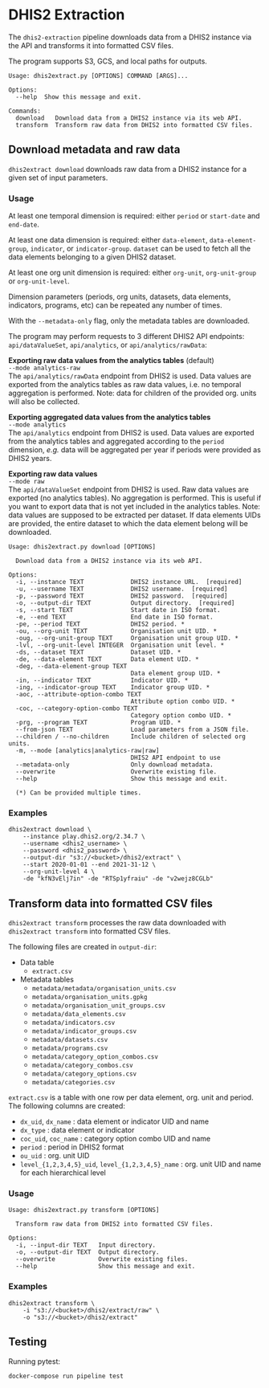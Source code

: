 # DHIS2 Extraction

The `dhis2-extraction` pipeline downloads data from a DHIS2 instance via the API and transforms it into formatted CSV files.

The program supports S3, GCS, and local paths for outputs.

```
Usage: dhis2extract.py [OPTIONS] COMMAND [ARGS]...

Options:
  --help  Show this message and exit.

Commands:
  download   Download data from a DHIS2 instance via its web API.
  transform  Transform raw data from DHIS2 into formatted CSV files.
```

## Download metadata and raw data

`dhis2extract download` downloads raw data from a DHIS2 instance for a given set of input parameters.

### Usage

At least one temporal dimension is required: either `period` or `start-date` and `end-date`.

At least one data dimension is required: either `data-element`, `data-element-group`, `indicator`, or `indicator-group`. `dataset` can be used to fetch all the data elements belonging to a given DHIS2 dataset.

At least one org unit dimension is required: either `org-unit`, `org-unit-group` or `org-unit-level`.

Dimension parameters (periods, org units, datasets, data elements, indicators, programs, etc) can be repeated any number of times.

With the `--metadata-only` flag, only the metadata tables are downloaded.

The program may perform requests to 3 different DHIS2 API endpoints: `api/dataValueSet`, `api/analytics`, or `api/analytics/rawData`:

**Exporting raw data values from the analytics tables** (default)  
`--mode analytics-raw`  
The `api/analytics/rawData` endpoint from DHIS2 is used.
Data values are exported from the analytics tables as raw data values, i.e. no temporal aggregation is performed.
Note: data for children of the provided org. units will also be collected.

**Exporting aggregated data values from the analytics tables**  
`--mode analytics`  
The `api/analytics` endpoint from DHIS2 is used.
Data values are exported from the analytics tables and aggregated according to the `period` dimension, *e.g.* data will be aggregated per year if periods were provided as DHIS2 years.

**Exporting raw data values**  
`--mode raw`  
The `api/dataValueSet` endpoint from DHIS2 is used.
Raw data values are exported (no analytics tables). No aggregation is performed. This is useful if you want to export data that is not yet included in the analytics tables.
Note: data values are supposed to be extracted per dataset. If data elements UIDs are provided, the entire dataset to which the data element belong will be downloaded.

```
Usage: dhis2extract.py download [OPTIONS]

  Download data from a DHIS2 instance via its web API.

Options:
  -i, --instance TEXT             DHIS2 instance URL.  [required]
  -u, --username TEXT             DHIS2 username.  [required]
  -p, --password TEXT             DHIS2 password.  [required]
  -o, --output-dir TEXT           Output directory.  [required]
  -s, --start TEXT                Start date in ISO format.
  -e, --end TEXT                  End date in ISO format.
  -pe, --period TEXT              DHIS2 period. *
  -ou, --org-unit TEXT            Organisation unit UID. *
  -oug, --org-unit-group TEXT     Organisation unit group UID. *
  -lvl, --org-unit-level INTEGER  Organisation unit level. *
  -ds, --dataset TEXT             Dataset UID. *
  -de, --data-element TEXT        Data element UID. *
  -deg, --data-element-group TEXT
                                  Data element group UID. *
  -in, --indicator TEXT           Indicator UID. *
  -ing, --indicator-group TEXT    Indicator group UID. *
  -aoc, --attribute-option-combo TEXT
                                  Attribute option combo UID. *
  -coc, --category-option-combo TEXT
                                  Category option combo UID. *
  -prg, --program TEXT            Program UID. *
  --from-json TEXT                Load parameters from a JSON file.
  --children / --no-children      Include children of selected org units.
  -m, --mode [analytics|analytics-raw|raw]
                                  DHIS2 API endpoint to use
  --metadata-only                 Only download metadata.
  --overwrite                     Overwrite existing file.
  --help                          Show this message and exit.

  (*) Can be provided multiple times.
```

### Examples

```
dhis2extract download \
    --instance play.dhis2.org/2.34.7 \
    --username <dhis2_username> \
    --password <dhis2_password> \
    --output-dir "s3://<bucket>/dhis2/extract" \
    --start 2020-01-01 --end 2021-31-12 \
    --org-unit-level 4 \
    -de "kfN3vElj7in" -de "RTSp1yfraiu" -de "v2wejz8CGLb"
```

## Transform data into formatted CSV files

`dhis2extract transform` processes the raw data downloaded with `dhis2extract transform` into formatted CSV files. 

The following files are created in `output-dir`:

* Data table
    * `extract.csv`
* Metadata tables
    * `metadata/metadata/organisation_units.csv`
    * `metadata/organisation_units.gpkg`
    * `metadata/organisation_unit_groups.csv`
    * `metadata/data_elements.csv`
    * `metadata/indicators.csv`
    * `metadata/indicator_groups.csv`
    * `metadata/datasets.csv`
    * `metadata/programs.csv`
    * `metadata/category_option_combos.csv`
    * `metadata/category_combos.csv`
    * `metadata/category_options.csv`
    * `metadata/categories.csv`
  
`extract.csv` is a table with one row per data element, org. unit and period. The following columns are created:

* `dx_uid`, `dx_name` : data element or indicator UID and name
* `dx_type` : data element or indicator
* `coc_uid`, `coc_name` : category option combo UID and name
* `period` : period in DHIS2 format
* `ou_uid` : org. unit UID
* `level_{1,2,3,4,5}_uid`, `level_{1,2,3,4,5}_name` : org. unit UID and name for each hierarchical level

### Usage

```
Usage: dhis2extract.py transform [OPTIONS]

  Transform raw data from DHIS2 into formatted CSV files.

Options:
  -i, --input-dir TEXT   Input directory.
  -o, --output-dir TEXT  Output directory.
  --overwrite            Overwrite existing files.
  --help                 Show this message and exit.
```

### Examples

```
dhis2extract transform \
    -i "s3://<bucket>/dhis2/extract/raw" \
    -o "s3://<bucket>/dhis2/extract"
```

## Testing

Running pytest:

``` sh
docker-compose run pipeline test
```
